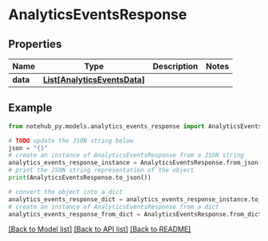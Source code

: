 # AnalyticsEventsResponse

## Properties

| Name     | Type                                                    | Description | Notes |
| -------- | ------------------------------------------------------- | ----------- | ----- |
| **data** | [**List[AnalyticsEventsData]**](AnalyticsEventsData.md) |             |

## Example

```python
from notehub_py.models.analytics_events_response import AnalyticsEventsResponse

# TODO update the JSON string below
json = "{}"
# create an instance of AnalyticsEventsResponse from a JSON string
analytics_events_response_instance = AnalyticsEventsResponse.from_json(json)
# print the JSON string representation of the object
print(AnalyticsEventsResponse.to_json())

# convert the object into a dict
analytics_events_response_dict = analytics_events_response_instance.to_dict()
# create an instance of AnalyticsEventsResponse from a dict
analytics_events_response_from_dict = AnalyticsEventsResponse.from_dict(analytics_events_response_dict)
```

[[Back to Model list]](../README.md#documentation-for-models) [[Back to API list]](../README.md#documentation-for-api-endpoints) [[Back to README]](../README.md)
